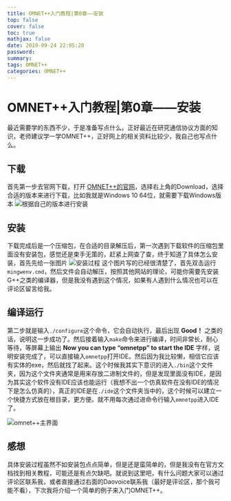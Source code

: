 ```yaml
---
title: OMNET++入门教程|第0章——安装
top: false
cover: false
toc: true
mathjax: false
date: 2019-09-24 22:05:28
password:
summary:
tags: OMNET++
categories: OMNET++
---
```

# OMNET++入门教程|第0章——安装

最近需要学的东西不少，于是准备写点什么。正好最近在研究通信协议方面的知识，老师建议学一学OMNET++，正好网上的相关资料比较少，我自己也写点什么。

## 下载

首先第一步去官网下载，打开 [OMNET++的官网](https://omnetpp.org/)，选择右上角的Download，选择合适的版本来进行下载，比如我就是Windows 10 64位，就需要下载Windows版本
![根据自己的版本进行安装](https://i.loli.net/2019/09/26/4MKnyYdFTQtv2zO.jpg)

## 安装

下载完成后是一个压缩包，在合适的目录解压后，第一次遇到下载软件的压缩包里面没有安装包，感觉还是束手无策的，赶紧上网查了查，终于知道了具体怎么安装，首先先给一张图片
![安装过程](https://pic4.zhimg.com/81877348c76aada1e5db9e97cfb3733b_r.jpg)
这个图片写的已经很清楚了，首先双击运行`mingwenv.cmd`，然后文件会自动解压，按照其他网站的理论，可能你需要先安装G++之类的编译器，但是我没有遇到这个情况，如果有人遇到什么情况也可以在评论区留言给我。

## 编译运行

第二步就是输入`./configure`这个命令，它会自动执行，最后出现 **Good！** 之类的话，说明这一步成功了。然后接着输入`make`命令来进行编译，时间非常长，耐心等待，等屏幕上输出 **Now you can type “omnetpp” to start the IDE** 字样，说明安装完成了，可以直接输入`omnetpp`打开IDE。然后因为我比较懒，相信它应该有实体的exe，然后就找了起来。这个时候我其实下意识的进入`./bin`这个文件夹，因为这个文件夹通常是用来存放二进制文件的，但是发现里面没有IDE，是因为其实这个软件没有IDE应该也能运行（我想不出一个仿真软件在没有IDE的情况下是怎么仿真的），真正的IDE是在`./ide`这个文件夹当中的，这个时候可以建立一个快捷方式放在根目录，更方便。就不用每次通过进命令行输入`omnetpp`进入IDE了。

![omnet++主界面](https://i.loli.net/2019/09/26/95I1kyYfN7pJTCO.jpg)

## 感想

具体安装过程虽然不如安装包点点简单，但是还是蛮简单的，但是我没有在官方文档找到相关教程，可能还是有点欠缺吧。就说到这里吧，有什么问题大家可以通过评论区联系我，或者直接通过右面的Daovoice联系我（最好是评论区，那个我可能不看），下次我将介绍一个简单的例子来入门OMNET++。